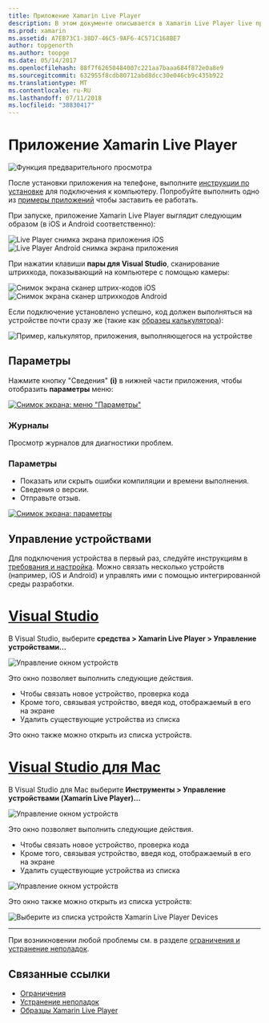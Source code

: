 ```yaml
---
title: Приложение Xamarin Live Player
description: В этом документе описывается в Xamarin Live Player live приложение, которое может использоваться для предварительного просмотра изменений кода на устройстве. В нем описывается настройка, примеры, журналы, параметры, управление устройствами и многое другое.
ms.prod: xamarin
ms.assetid: A7EB73C1-38D7-46C5-9AF6-4C571C168BE7
author: topgenorth
ms.author: toopge
ms.date: 05/14/2017
ms.openlocfilehash: 88f7f62650484007c221aa7baaa684f872e0a8e9
ms.sourcegitcommit: 632955f8cdb80712abd8dcc30e046cb9c435b922
ms.translationtype: MT
ms.contentlocale: ru-RU
ms.lasthandoff: 07/11/2018
ms.locfileid: "38830417"
---
```

# <a name="xamarin-live-player-app"></a>Приложение Xamarin Live Player

![Функция предварительного просмотра](~/media/shared/preview.png)

После установки приложения на телефоне, выполните [инструкции по установке](~/tools/live-player/install.md) для подключения к компьютеру. Попробуйте выполнить одно из [примеры приложений](~/tools/live-player/samples.md) чтобы заставить ее работать.

При запуске, приложение Xamarin Live Player выглядит следующим образом (в iOS и Android соответственно):

![Live Player снимка экрана приложения iOS](player-images/app-iphone-sml.png) ![Live Player Android снимка экрана приложения](player-images/app-android-sml.png)

При нажатии клавиши **пары для Visual Studio**, сканирование штрихкода, показывающий на компьютере с помощью камеры:

![Снимок экрана сканер штрих-кодов iOS](player-images/scan-iphone-sml.png) ![Снимок экрана сканер штрихкодов Android](player-images/scan-android-sml.png)

Если подключение установлено успешно, код должен выполняться на устройстве почти сразу же (такие как [образец калькулятора](https://developer.xamarin.com/samples/mobile/LivePlayer/BasicCalculator)):

![Пример, калькулятор, приложения, выполняющегося на устройстве](player-images/basic-calculator-iphone-sml.png)

## <a name="options"></a>Параметры

Нажмите кнопку "Сведения" **(i)** в нижней части приложения, чтобы отобразить **параметры** меню:

[![Снимок экрана: меню "Параметры"](player-images/options-sml.png)](player-images/options.png#lightbox)

### <a name="logs"></a>Журналы

Просмотр журналов для диагностики проблем.

### <a name="settings"></a>Параметры

- Показать или скрыть ошибки компиляции и времени выполнения.
- Сведения о версии.
- Отправьте отзыв.

[![Снимок экрана: параметры](player-images/settings-sml.png)](player-images/settings.png#lightbox)

## <a name="managing-devices"></a>Управление устройствами

Для подключения устройства в первый раз, следуйте инструкциям в [требования и настройка](~/tools/live-player/install.md). Можно связать несколько устройств (например, iOS и Android) и управлять ими с помощью интегрированной среды разработки.

# <a name="visual-studiotabwindows"></a>[Visual Studio](#tab/windows)

В Visual Studio, выберите **средства > Xamarin Live Player > Управление устройствами...**

![Управление окном устройств](player-images/manage-tools-menu-vs.png)

Это окно позволяет выполнить следующие действия.

- Чтобы связать новое устройство, проверка кода
- Кроме того, связывая устройство, введя код, отображаемый в его на экране
- Удалить существующие устройства из списка

Это окно также можно открыть из списка устройств.

# <a name="visual-studio-for-mactabmacos"></a>[Visual Studio для Mac](#tab/macos)

В Visual Studio для Mac выберите **Инструменты > Управление устройствами (Xamarin Live Player)...**

![Управление окном устройств](player-images/manage-tools-menu.png)

Это окно позволяет выполнить следующие действия.

- Чтобы связать новое устройство, проверка кода
- Кроме того, связывая устройство, введя код, отображаемый в его на экране
- Удалить существующие устройства из списка

![Управление окном устройств](player-images/manage.png)

Это окно также можно открыть из списка устройств:

![Выберите из списка устройств Xamarin Live Player Devices](player-images/manage-device-menu.png)

-----

При возникновении любой проблемы см. в разделе [ограничения и устранение неполадок](~/tools/live-player/troubleshooting.md).

## <a name="related-links"></a>Связанные ссылки

- [Ограничения](~/tools/live-player/limitations.md)
- [Устранение неполадок](~/tools/live-player/troubleshooting.md)
- [Образцы Xamarin Live Player](samples.md)
